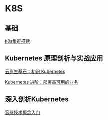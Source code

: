 # K8S

## 基础

[k8s集群搭建](/notes/云原生/k8s/k8s集群搭建)

## Kubernetes 原理剖析与实战应用

[云原生基石：初识 Kubernetes](/notes/云原生/k8s/云原生基石：初识Kubernetes)

[Kubernetes 进阶：部署高可用的业务](/notes/云原生/k8s/Kubernetes进阶：部署高可用的业务)

## 深入剖析Kubernetes

[容器技术概念入门](/notes/云原生/k8s/容器技术概念入门)